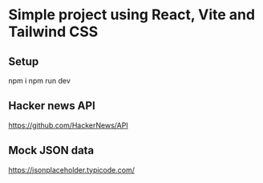 # Simple project using React, Vite and Tailwind CSS


## Setup

npm i
npm run dev

## Hacker news API
https://github.com/HackerNews/API

## Mock JSON data
https://jsonplaceholder.typicode.com/